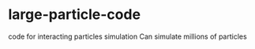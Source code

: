 large-particle-code
===================

code for interacting particles simulation
Can simulate millions of particles

